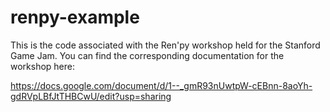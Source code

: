 # renpy-example
This is the code associated with the Ren'py workshop held for the Stanford Game Jam. You can find the corresponding documentation for the workshop here:

https://docs.google.com/document/d/1--_gmR93nUwtpW-cEBnn-8aoYh-gdRVpLBfJtTHBCwU/edit?usp=sharing

